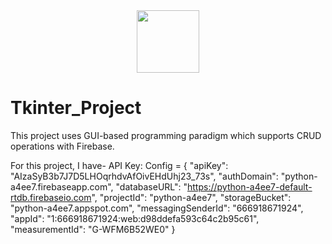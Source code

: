 
<div id="header" align="center">
  <img src="https://media.giphy.com/media/M9gbBd9nbDrOTu1Mqx/giphy.gif" width="100"/>
</div>


# Tkinter_Project
This project uses GUI-based programming paradigm which supports CRUD operations with Firebase.

For this project, I have-
API Key:
Config = {
    "apiKey": "AIzaSyB3b7J7D5LHOqrhdvAfOivEHdUhj23_73s",
    "authDomain": "python-a4ee7.firebaseapp.com",
    "databaseURL": "https://python-a4ee7-default-rtdb.firebaseio.com",
    "projectId": "python-a4ee7",
    "storageBucket": "python-a4ee7.appspot.com",
    "messagingSenderId": "666918671924",
    "appId": "1:666918671924:web:d98ddefa593c64c2b95c61",
    "measurementId": "G-WFM6B52WE0"
}
